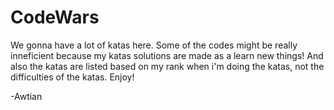 # CodeWars
We gonna have a lot of katas here.
Some of the codes might be really inneficient because my katas solutions are made as a learn new things!
And also the katas are listed based on my rank when i'm doing the katas, not the difficulties of the katas. Enjoy! 

-Awtian
